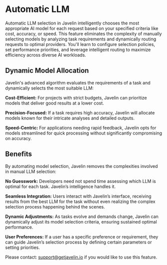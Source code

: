 # Automatic LLM

Automatic LLM selection in Javelin intelligently chooses the most appropriate AI model for each request based on your specified criteria like cost, accuracy, or speed. This feature eliminates the complexity of manually selecting models by analyzing task requirements and dynamically routing requests to optimal providers. You'll learn to configure selection policies, set performance priorities, and leverage intelligent routing to maximize efficiency across diverse AI workloads.

## Dynamic Model Allocation

Javelin's advanced algorithm evaluates the requirements of a task and dynamically selects the most suitable LLM:

**Cost-Efficient:** For projects with strict budgets, Javelin can prioritize models that deliver good results at a lower cost.

**Precision-Focused:** If a task requires high accuracy, Javelin will allocate models known for their intricate analyses and detailed outputs.

**Speed-Centric:** For applications needing rapid feedback, Javelin opts for models streamlined for quick processing without significantly compromising on accuracy.

## Benefits

By automating model selection, Javelin removes the complexities involved in manual LLM selection:

**No Guesswork:** Developers need not spend time assessing which LLM is optimal for each task. Javelin’s intelligence handles it.

**Seamless Integration:** Users interact with Javelin’s interface, receiving results from the best LLM for the task without even realizing the complex selection process happening behind the scenes.

**Dynamic Adjustments:** As tasks evolve and demands change, Javelin can dynamically adjust its model selection criteria, ensuring sustained optimal performance.

**User Preferences:** If a user has a specific preference or requirement, they can guide Javelin’s selection process by defining certain parameters or setting priorities.

Please contact: support@getjavelin.io if you would like to use this feature. 